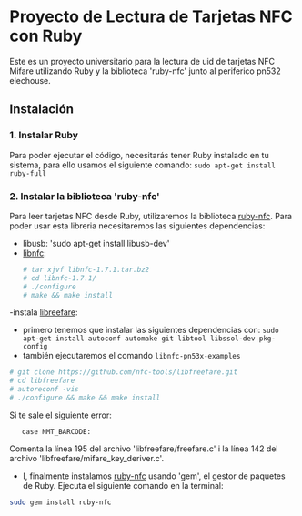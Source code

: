 # Proyecto de Lectura de Tarjetas NFC con Ruby

Este es un proyecto universitario para la lectura de uid de tarjetas NFC Mifare utilizando Ruby y la biblioteca 'ruby-nfc' junto al periferico pn532 elechouse.

## Instalación

### 1. Instalar Ruby

Para poder ejecutar el código, necesitarás tener Ruby instalado en tu sistema, para ello usamos el siguiente comando:
`sudo apt-get install ruby-full`

### 2. Instalar la biblioteca 'ruby-nfc'

Para leer tarjetas NFC desde Ruby, utilizaremos la biblioteca [ruby-nfc](). 
Para poder usar esta libreria necesitaremos las siguientes dependencias:
- libusb: 'sudo apt-get install libusb-dev'
- [libnfc]():
  ```bash
  # tar xjvf libnfc-1.7.1.tar.bz2
  # cd libnfc-1.7.1/
  # ./configure
  # make && make install
  ```
-instala [libreefare]():
  - primero tenemos que instalar las siguientes dependencias con:
      `sudo apt-get install autoconf automake git libtool libssol-dev pkg-config`
  - también ejecutaremos el comando `libnfc-pn53x-examples`
  ```bash
  # git clone https://github.com/nfc-tools/libfreefare.git
  # cd libfreefare
  # autoreconf -vis
  # ./configure && make && make install
  ```
  Si te sale el siguiente error:
  ```mifare_key_deriver.c:141:10: error: ‘NMT_BARCODE’ undeclared (first use in this function)
     case NMT_BARCODE:
  ```
  Comenta la línea 195 del archivo 'libfreefare/freefare.c'
  i la línea 142 del archivo 'libfreefare/mifare_key_deriver.c'.

- I, finalmente instalamos [ruby-nfc]() usando 'gem', el gestor de paquetes de Ruby. Ejecuta el siguiente comando en la terminal:
```bash
sudo gem install ruby-nfc
```


